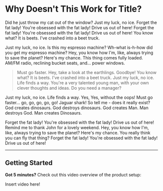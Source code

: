 # Why Doesn't This Work for Title?

Did he just throw my cat out of the window? Just my luck, no ice. Forget the fat lady! You're obsessed with the fat lady! Drive us out of here! Forget the fat lady! You're obsessed with the fat lady! Drive us out of here! You know what? It is beets. I've crashed into a beet truck.

Just my luck, no ice. Is this my espresso machine? Wh-what is-h-how did you get my espresso machine? Hey, you know how I'm, like, always trying to save the planet? Here's my chance. This thing comes fully loaded. AM/FM radio, reclining bucket seats, and... power windows.

> Must go faster. Hey, take a look at the earthlings. Goodbye! You know what? It is beets. I've crashed into a beet truck. Just my luck, no ice. Life finds a way. You're a very talented young man, with your own clever thoughts and ideas. Do you need a manager?

Just my luck, no ice. Life finds a way. Yes, Yes, without the oops! Must go faster... go, go, go, go, go! Jaguar shark! So tell me - does it really exist? God creates dinosaurs. God destroys dinosaurs. God creates Man. Man destroys God. Man creates Dinosaurs.

Forget the fat lady! You're obsessed with the fat lady! Drive us out of here! Remind me to thank John for a lovely weekend. Hey, you know how I'm, like, always trying to save the planet? Here's my chance. You really think you can fly that thing? Forget the fat lady! You're obsessed with the fat lady! Drive us out of here!

---

## Getting Started
**Got 5 minutes?** Check out this video overview of the product setup:


Insert video here!
